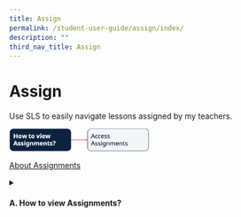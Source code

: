 ```yaml
---
title: Assign
permalink: /student-user-guide/assign/index/
description: ""
third_nav_title: Assign
---
```

<h1>Assign</h1>
<p>Use SLS to easily navigate lessons assigned by my teachers.</p>
<img style="width: 50%;" src="/images/1Student/Flow-Assign.png">

<a target="_blank" href="/student-user-guide/assign/about-assignments/">About Assignments</a>
<details><summary><h4>A. How to view Assignments?</h4></summary>
<ul>
<li><a target="_blank" href="/student-user-guide/assign/access-assignments/">(A1,i) Access Assignments</a></li></ul>
  </details>